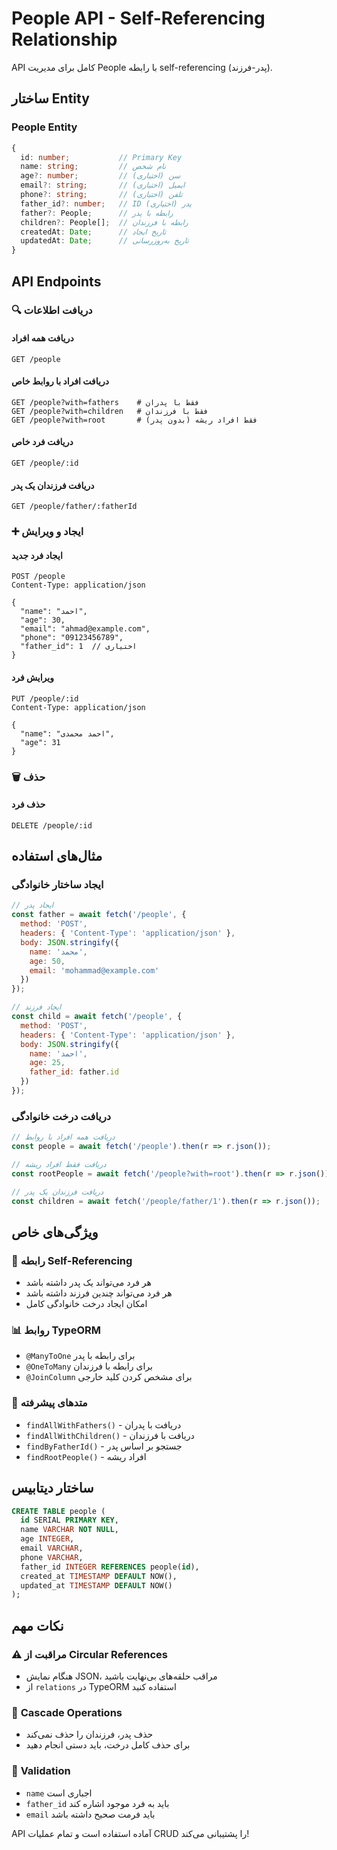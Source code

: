 # People API - Self-Referencing Relationship

API کامل برای مدیریت People با رابطه self-referencing (پدر-فرزند).

## ساختار Entity

### People Entity
```typescript
{
  id: number;           // Primary Key
  name: string;         // نام شخص
  age?: number;         // سن (اختیاری)
  email?: string;       // ایمیل (اختیاری)
  phone?: string;       // تلفن (اختیاری)
  father_id?: number;   // ID پدر (اختیاری)
  father?: People;      // رابطه با پدر
  children?: People[];  // رابطه با فرزندان
  createdAt: Date;      // تاریخ ایجاد
  updatedAt: Date;      // تاریخ به‌روزرسانی
}
```

## API Endpoints

### 🔍 **دریافت اطلاعات**

#### دریافت همه افراد
```http
GET /people
```

#### دریافت افراد با روابط خاص
```http
GET /people?with=fathers    # فقط با پدران
GET /people?with=children   # فقط با فرزندان
GET /people?with=root       # فقط افراد ریشه (بدون پدر)
```

#### دریافت فرد خاص
```http
GET /people/:id
```

#### دریافت فرزندان یک پدر
```http
GET /people/father/:fatherId
```

### ➕ **ایجاد و ویرایش**

#### ایجاد فرد جدید
```http
POST /people
Content-Type: application/json

{
  "name": "احمد",
  "age": 30,
  "email": "ahmad@example.com",
  "phone": "09123456789",
  "father_id": 1  // اختیاری
}
```

#### ویرایش فرد
```http
PUT /people/:id
Content-Type: application/json

{
  "name": "احمد محمدی",
  "age": 31
}
```

### 🗑️ **حذف**

#### حذف فرد
```http
DELETE /people/:id
```

## مثال‌های استفاده

### ایجاد ساختار خانوادگی
```javascript
// ایجاد پدر
const father = await fetch('/people', {
  method: 'POST',
  headers: { 'Content-Type': 'application/json' },
  body: JSON.stringify({
    name: 'محمد',
    age: 50,
    email: 'mohammad@example.com'
  })
});

// ایجاد فرزند
const child = await fetch('/people', {
  method: 'POST',
  headers: { 'Content-Type': 'application/json' },
  body: JSON.stringify({
    name: 'احمد',
    age: 25,
    father_id: father.id
  })
});
```

### دریافت درخت خانوادگی
```javascript
// دریافت همه افراد با روابط
const people = await fetch('/people').then(r => r.json());

// دریافت فقط افراد ریشه
const rootPeople = await fetch('/people?with=root').then(r => r.json());

// دریافت فرزندان یک پدر
const children = await fetch('/people/father/1').then(r => r.json());
```

## ویژگی‌های خاص

### 🔗 **رابطه Self-Referencing**
- هر فرد می‌تواند یک پدر داشته باشد
- هر فرد می‌تواند چندین فرزند داشته باشد
- امکان ایجاد درخت خانوادگی کامل

### 📊 **روابط TypeORM**
- `@ManyToOne` برای رابطه با پدر
- `@OneToMany` برای رابطه با فرزندان
- `@JoinColumn` برای مشخص کردن کلید خارجی

### 🎯 **متدهای پیشرفته**
- `findAllWithFathers()` - دریافت با پدران
- `findAllWithChildren()` - دریافت با فرزندان
- `findByFatherId()` - جستجو بر اساس پدر
- `findRootPeople()` - افراد ریشه

## ساختار دیتابیس

```sql
CREATE TABLE people (
  id SERIAL PRIMARY KEY,
  name VARCHAR NOT NULL,
  age INTEGER,
  email VARCHAR,
  phone VARCHAR,
  father_id INTEGER REFERENCES people(id),
  created_at TIMESTAMP DEFAULT NOW(),
  updated_at TIMESTAMP DEFAULT NOW()
);
```

## نکات مهم

### ⚠️ **مراقبت از Circular References**
- هنگام نمایش JSON، مراقب حلقه‌های بی‌نهایت باشید
- از `relations` در TypeORM استفاده کنید

### 🔄 **Cascade Operations**
- حذف پدر، فرزندان را حذف نمی‌کند
- برای حذف کامل درخت، باید دستی انجام دهید

### 📝 **Validation**
- `name` اجباری است
- `father_id` باید به فرد موجود اشاره کند
- `email` باید فرمت صحیح داشته باشد

API آماده استفاده است و تمام عملیات CRUD را پشتیبانی می‌کند!
